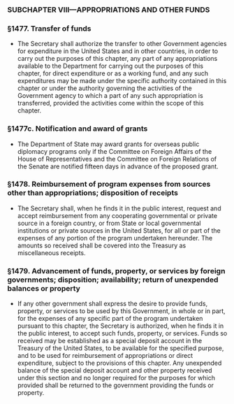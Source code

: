 ### SUBCHAPTER VIII—APPROPRIATIONS AND OTHER FUNDS

### §1477. Transfer of funds
* The Secretary shall authorize the transfer to other Government agencies for expenditure in the United States and in other countries, in order to carry out the purposes of this chapter, any part of any appropriations available to the Department for carrying out the purposes of this chapter, for direct expenditure or as a working fund, and any such expenditures may be made under the specific authority contained in this chapter or under the authority governing the activities of the Government agency to which a part of any such appropriation is transferred, provided the activities come within the scope of this chapter.

### §1477c. Notification and award of grants
* The Department of State may award grants for overseas public diplomacy programs only if the Committee on Foreign Affairs of the House of Representatives and the Committee on Foreign Relations of the Senate are notified fifteen days in advance of the proposed grant.

### §1478. Reimbursement of program expenses from sources other than appropriations; disposition of receipts
* The Secretary shall, when he finds it in the public interest, request and accept reimbursement from any cooperating governmental or private source in a foreign country, or from State or local governmental institutions or private sources in the United States, for all or part of the expenses of any portion of the program undertaken hereunder. The amounts so received shall be covered into the Treasury as miscellaneous receipts.

### §1479. Advancement of funds, property, or services by foreign governments; disposition; availability; return of unexpended balances or property
* If any other government shall express the desire to provide funds, property, or services to be used by this Government, in whole or in part, for the expenses of any specific part of the program undertaken pursuant to this chapter, the Secretary is authorized, when he finds it in the public interest, to accept such funds, property, or services. Funds so received may be established as a special deposit account in the Treasury of the United States, to be available for the specified purpose, and to be used for reimbursement of appropriations or direct expenditure, subject to the provisions of this chapter. Any unexpended balance of the special deposit account and other property received under this section and no longer required for the purposes for which provided shall be returned to the government providing the funds or property.